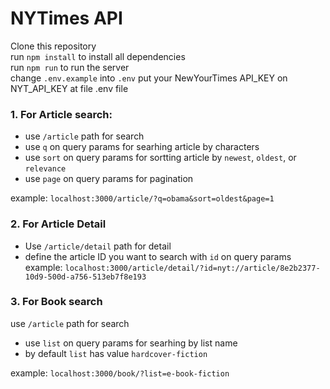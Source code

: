 # NYTimes API 

Clone this repository <br>
run  `npm install` to install all dependencies<br>
run `npm run` to run the server<br>
change `.env.example` into `.env` put your NewYourTimes API_KEY on NYT_API_KEY at file .env file<br>


### 1. For Article search: <br>

-   use `/article` path for search
-   use `q` on query params for searhing article by characters
-   use `sort` on query params for sortting article by `newest`, `oldest`, or `relevance`
-   use `page` on query params for pagination

example: `localhost:3000/article/?q=obama&sort=oldest&page=1`

### 2. For Article Detail
- Use `/article/detail` path for detail
- define the article ID you want to search with `id` on query params
example: `localhost:3000/article/detail/?id=nyt://article/8e2b2377-10d9-500d-a756-513eb7f8e193`

### 3. For Book search

use `/article` path for search
-   use `list` on query params for searhing by list name
-   by default `list` has value `hardcover-fiction`

example: `localhost:3000/book/?list=e-book-fiction`